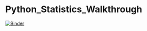 # Python_Statistics_Walkthrough

[![Binder](https://mybinder.org/badge_logo.svg)](https://mybinder.org/v2/gh/QuinnAAguilar-Reynolds/Python_Statistics_Walkthrough/HEAD)
